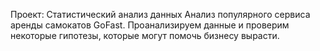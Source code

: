 Проект: Статистический анализ данных Анализ популярного сервиса аренды самокатов GoFast. 
Проанализируем данные и проверим некоторые гипотезы, которые могут помочь бизнесу вырасти.
